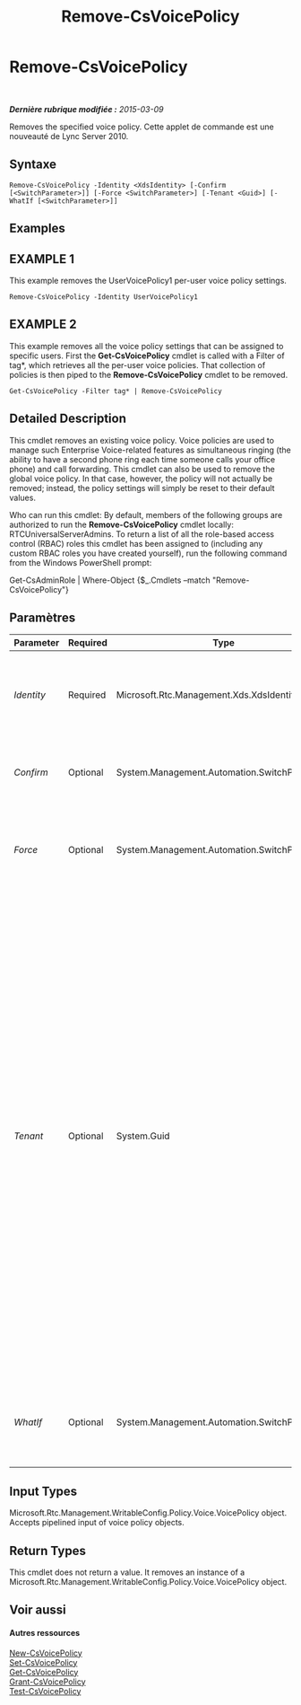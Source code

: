 ﻿---
title: Remove-CsVoicePolicy
TOCTitle: Remove-CsVoicePolicy
ms:assetid: 4d3e67be-c094-415f-b1e6-0719dec6f3fc
ms:mtpsurl: https://technet.microsoft.com/fr-fr/library/Gg398309(v=OCS.15)
ms:contentKeyID: 49297157
ms.date: 05/20/2016
mtps_version: v=OCS.15
ms.translationtype: HT
---

# Remove-CsVoicePolicy

 

_**Dernière rubrique modifiée :** 2015-03-09_

Removes the specified voice policy. Cette applet de commande est une nouveauté de Lync Server 2010.

## Syntaxe

    Remove-CsVoicePolicy -Identity <XdsIdentity> [-Confirm [<SwitchParameter>]] [-Force <SwitchParameter>] [-Tenant <Guid>] [-WhatIf [<SwitchParameter>]]

## Examples

## EXAMPLE 1

This example removes the UserVoicePolicy1 per-user voice policy settings.

    Remove-CsVoicePolicy -Identity UserVoicePolicy1

## EXAMPLE 2

This example removes all the voice policy settings that can be assigned to specific users. First the **Get-CsVoicePolicy** cmdlet is called with a Filter of tag\*, which retrieves all the per-user voice policies. That collection of policies is then piped to the **Remove-CsVoicePolicy** cmdlet to be removed.

    Get-CsVoicePolicy -Filter tag* | Remove-CsVoicePolicy

## Detailed Description

This cmdlet removes an existing voice policy. Voice policies are used to manage such Enterprise Voice-related features as simultaneous ringing (the ability to have a second phone ring each time someone calls your office phone) and call forwarding. This cmdlet can also be used to remove the global voice policy. In that case, however, the policy will not actually be removed; instead, the policy settings will simply be reset to their default values.

Who can run this cmdlet: By default, members of the following groups are authorized to run the **Remove-CsVoicePolicy** cmdlet locally: RTCUniversalServerAdmins. To return a list of all the role-based access control (RBAC) roles this cmdlet has been assigned to (including any custom RBAC roles you have created yourself), run the following command from the Windows PowerShell prompt:

Get-CsAdminRole | Where-Object {$\_.Cmdlets –match "Remove-CsVoicePolicy"}

## Paramètres


<table>
<colgroup>
<col style="width: 25%" />
<col style="width: 25%" />
<col style="width: 25%" />
<col style="width: 25%" />
</colgroup>
<thead>
<tr class="header">
<th>Parameter</th>
<th>Required</th>
<th>Type</th>
<th>Description</th>
</tr>
</thead>
<tbody>
<tr class="odd">
<td><p><em>Identity</em></p></td>
<td><p>Required</p></td>
<td><p>Microsoft.Rtc.Management.Xds.XdsIdentity</p></td>
<td><p>A unique identifier specifying the scope, and in some cases the name, of the policy to be removed.</p></td>
</tr>
<tr class="even">
<td><p><em>Confirm</em></p></td>
<td><p>Optional</p></td>
<td><p>System.Management.Automation.SwitchParameter</p></td>
<td><p>Vous demande confirmation avant d’exécuter la commande.</p></td>
</tr>
<tr class="odd">
<td><p><em>Force</em></p></td>
<td><p>Optional</p></td>
<td><p>System.Management.Automation.SwitchParameter</p></td>
<td><p>Suppresses any confirmation prompts that would otherwise be displayed before making changes.</p></td>
</tr>
<tr class="even">
<td><p><em>Tenant</em></p></td>
<td><p>Optional</p></td>
<td><p>System.Guid</p></td>
<td><p>Globally unique identifier (GUID) of the Office 365 tenant account for the voice policy being deleted. For example:</p>
<p>–Tenant &quot;38aad667-af54-4397-aaa7-e94c79ec2308&quot;</p>
<p>You can return the tenant ID for each of your tenants by running this command:</p>
<p>Get-CsTenant | Select-Object DisplayName, TenantID</p>
<p>If you are using a remote session of Windows PowerShell and are connected only to Skype Entreprise Online you do not have to include the Tenant parameter. Instead, the tenant ID will automatically be filled in for you based on your connection information. The Tenant parameter is primarily for use in a hybrid deployment.</p></td>
</tr>
<tr class="odd">
<td><p><em>WhatIf</em></p></td>
<td><p>Optional</p></td>
<td><p>System.Management.Automation.SwitchParameter</p></td>
<td><p>Décrit ce qui se passe si vous exécutez la commande sans l’exécuter réellement.</p></td>
</tr>
</tbody>
</table>


## Input Types

Microsoft.Rtc.Management.WritableConfig.Policy.Voice.VoicePolicy object. Accepts pipelined input of voice policy objects.

## Return Types

This cmdlet does not return a value. It removes an instance of a Microsoft.Rtc.Management.WritableConfig.Policy.Voice.VoicePolicy object.

## Voir aussi

#### Autres ressources

[New-CsVoicePolicy](new-csvoicepolicy.md)  
[Set-CsVoicePolicy](set-csvoicepolicy.md)  
[Get-CsVoicePolicy](get-csvoicepolicy.md)  
[Grant-CsVoicePolicy](grant-csvoicepolicy.md)  
[Test-CsVoicePolicy](test-csvoicepolicy.md)

